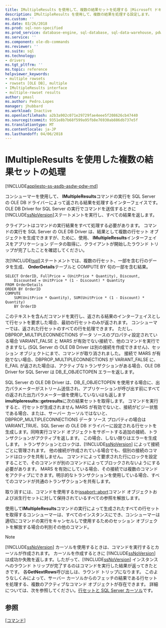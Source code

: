 ```yaml
---
title: IMultipleResults を使用して、複数の結果セットを処理する |Microsoft ドキュメント
description: IMultipleResults を使用して、複数の結果を処理する設定します。
ms.custom: ''
ms.date: 03/26/2018
ms.prod: sql-non-specified
ms.prod_service: database-engine, sql-database, sql-data-warehouse, pdw
ms.service: ''
ms.component: ole-db-commands
ms.reviewer: ''
ms.suite: sql
ms.technology:
- drivers
ms.tgt_pltfrm: ''
ms.topic: reference
helpviewer_keywords:
- multiple rowsets
- rowsets [OLE DB], multiple
- IMultipleResults interface
- multiple-rowset results
author: pmasl
ms.author: Pedro.Lopes
manager: jhubbard
ms.workload: Inactive
ms.openlocfilehash: a2b3a902c071e29729fae4eee5f208626cb47440
ms.sourcegitcommit: 9351e8b7b68f599a95fb8e76930ab886db737e5f
ms.translationtype: MT
ms.contentlocale: ja-JP
ms.lasthandoff: 04/06/2018
---
```

# <a name="using-imultipleresults-to-process-multiple-result-sets"></a>IMultipleResults を使用した複数の結果セットの処理
[!INCLUDE[appliesto-ss-asdb-asdw-pdw-md](../../../includes/appliesto-ss-asdb-asdw-pdw-md.md)]

  コンシューマーを使用して、 **IMultipleResults**コマンドの実行を SQL Server の OLE DB ドライバーによって返される結果を処理するインターフェイスです。 OLE DB Driver for SQL Server の実行でコマンドを送信するときに[!INCLUDE[ssNoVersion](../../../includes/ssnoversion-md.md)]ステートメントを実行し、すべての結果を返します。  
  
 クライアントはコマンドの実行結果をすべて処理する必要があります。 コマンドの実行を SQL Server の OLE DB Driver は、結果として複数の行セット オブジェクトを生成できますが、ために、使用、 **IMultipleResults**インターフェイスをアプリケーション データの取得に、クライアントが開始したラウンド トリップが完了したことを確認してください。  
  
 次[!INCLUDE[tsql](../../../includes/tsql-md.md)]ステートメントでは、複数の行セット、一部を含む行のデータを生成、 **OrderDetails**テーブルと COMPUTE BY 句の一部を含む結果。  
  
```  
SELECT OrderID, FullPrice = (UnitPrice * Quantity), Discount,  
    Discounted = UnitPrice * (1 - Discount) * Quantity  
FROM OrderDetails  
ORDER BY OrderID  
COMPUTE  
    SUM(UnitPrice * Quantity), SUM(UnitPrice * (1 - Discount) * Quantity)  
    BY OrderID  
```  
  
 このテキストを含んだコマンドを実行し、返される結果のインターフェイスとして行セットを要求した場合、最初の行セットのみが返されます。 コンシューマーでは、返された行セットのすべての行を処理できます。 ただし、DBPROP_MULTIPLECONNECTIONS データ ソースのプロパティ設定されている場合 VARIANT_FALSE と MARS が有効でない接続で、他のコマンドを実行できますなし (SQL Server の OLE DB Driver は別の接続を作成できません)、セッション オブジェクトにまで、コマンドが取り消されました。 接続で MARS が有効でない場合、DBPROP_MULTIPLECONNECTIONS が VARIANT_FALSE に、E_FAIL が返された場合は、アクティブなトランザクションがある場合、OLE DB Driver for SQL Server は DB_E_OBJECTOPEN エラーを返します。  
  
 SQL Server の OLE DB Driver は、DB_E_OBJECTOPEN を使用する場合に、出力パラメーターがストリーム送信され、アプリケーションが呼び出す前にすべての返された出力パラメーター値を使用していないはも返します**imultipleresults::getresults**に次の結果セットを取得します。 コマンドを実行すると、行セットが生成されません MARS が有効でないと、接続がビジー状態である場合、または、サーバー カーソルではないと、DBPROP_MULTIPLECONNECTIONS データ ソース プロパティの場合は VARIANT_TRUE、SQL Server の OLE DB ドライバーに設定される行セットを生成します。同時実行コマンド オブジェクトをサポートする追加の接続、トランザクションがアクティブを返します。 この場合、しない限りはエラーを生成します。 トランザクションとロックは、[!INCLUDE[ssNoVersion](../../../includes/ssnoversion-md.md)] によって接続ごとに管理されます。 他の接続が作成されている場合でも、個別の接続のコマンドはロックを共有しません。 コマンドによって要求された行にロックを設定することで、そのコマンドが別のコマンドによってブロックされないようにする必要があります。 MARS を有効にしている場合、その接続では複数のコマンドをアクティブにできます。明示的なトランザクションを使用している場合、すべてのコマンドが共通のトランザクションを共有します。  
  
 取り消すには、コマンドを使用するか[issabort::abort](../../oledb/ole-db-interfaces/issabort-abort-ole-db.md)コマンド オブジェクトおよび派生行セットに対して保持されているすべての参照を解放します。  
  
 使用して**IMultipleResults**コマンドの実行によって生成されたすべての行セットを取得するコンシューマーは、すべてのインスタンスにでき、コンシューマーは適切にコマンドの実行をキャンセルしで使用するためのセッション オブジェクトを解放する場合の判別その他のコマンド。  
  
> [!NOTE]  
>  [!INCLUDE[ssNoVersion](../../../includes/ssnoversion-md.md)] カーソルを使用するときは、コマンドを実行するとカーソルが作成されます。 カーソルを作成するときに [!INCLUDE[ssNoVersion](../../../includes/ssnoversion-md.md)] は成功か失敗を返します。したがって、[!INCLUDE[ssNoVersion](../../../includes/ssnoversion-md.md)] インスタンスへのラウンド トリップが完了するのはコマンドを実行した結果が返ってきたときです。 各**GetNextRows**呼び出しは、ラウンド トリップになります。 このようなしくみによって、サーバー カーソルからのフェッチの結果である行セットを処理する、複数のアクティブなコマンド オブジェクトが存在できます。 詳細については、次を参照してください。[行セットと SQL Server カーソル](../../oledb/ole-db-rowsets/rowsets-and-sql-server-cursors.md)です。  
  
## <a name="see-also"></a>参照  
 [[コマンド]](../../oledb/ole-db-commands/commands.md)  
  
  
